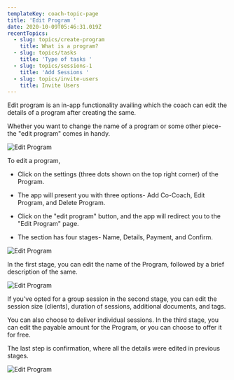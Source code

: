 ```yaml
---
templateKey: coach-topic-page
title: 'Edit Program '
date: 2020-10-09T05:46:31.019Z
recentTopics:
  - slug: topics/create-program
    title: What is a program?
  - slug: topics/tasks
    title: 'Type of tasks '
  - slug: topics/sessions-1
    title: 'Add Sessions '
  - slug: topics/invite-users
    title: Invite Users
---
```

Edit program is an in-app functionality availing which the coach can edit the details of a program after creating the same. 

Whether you want to change the name of a program or some other piece- the "edit program" comes in handy.

![Edit Program](/img/edit-program-i.png "Edit Program")

To edit a program, 

* Click on the settings (three dots shown on the top right corner) of the Program. 



* The app will present you with three options- Add Co-Coach, Edit Program, and Delete Program.



* Click on the "edit program" button, and the app will redirect you to the "Edit Program" page. 



* The section has four stages- Name, Details, Payment, and Confirm. 

![Edit Program](/img/edit-program-name-i.png "Edit Program")

In the first stage, you can edit the name of the Program, followed by a brief description of the same. 

![Edit Program](/img/edit-program-details-i.png "Edit Program")

If you've opted for a group session in the second stage, you can edit the session size (clients), duration of sessions, additional documents, and tags. 

You can also choose to deliver individual sessions. In the third stage, you can edit the payable amount for the Program, or you can choose to offer it for free. 

The last step is confirmation, where all the details were edited in previous stages.

![Edit Program](/img/edit-program-payment-i.png "Edit Program")

